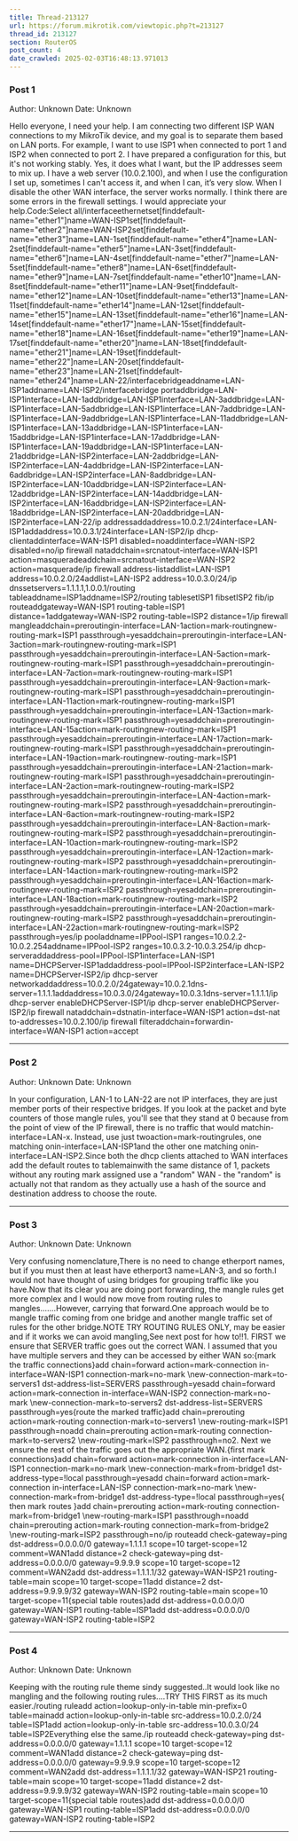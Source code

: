 ```yaml
---
title: Thread-213127
url: https://forum.mikrotik.com/viewtopic.php?t=213127
thread_id: 213127
section: RouterOS
post_count: 4
date_crawled: 2025-02-03T16:48:13.971013
---
```


### Post 1
Author: Unknown
Date: Unknown

Hello everyone, I need your help. I am connecting two different ISP WAN connections to my MikroTik device, and my goal is to separate them based on LAN ports. For example, I want to use ISP1 when connected to port 1 and ISP2 when connected to port 2. I have prepared a configuration for this, but it's not working stably. Yes, it does what I want, but the IP addresses seem to mix up. I have a web server (10.0.2.100), and when I use the configuration I set up, sometimes I can't access it, and when I can, it’s very slow. When I disable the other WAN interface, the server works normally. I think there are some errors in the firewall settings. I would appreciate your help.Code:Select all/interfaceethernetset[finddefault-name="ether1"]name=WAN-ISP1set[finddefault-name="ether2"]name=WAN-ISP2set[finddefault-name="ether3"]name=LAN-1set[finddefault-name="ether4"]name=LAN-2set[finddefault-name="ether5"]name=LAN-3set[finddefault-name="ether6"]name=LAN-4set[finddefault-name="ether7"]name=LAN-5set[finddefault-name="ether8"]name=LAN-6set[finddefault-name="ether9"]name=LAN-7set[finddefault-name="ether10"]name=LAN-8set[finddefault-name="ether11"]name=LAN-9set[finddefault-name="ether12"]name=LAN-10set[finddefault-name="ether13"]name=LAN-11set[finddefault-name="ether14"]name=LAN-12set[finddefault-name="ether15"]name=LAN-13set[finddefault-name="ether16"]name=LAN-14set[finddefault-name="ether17"]name=LAN-15set[finddefault-name="ether18"]name=LAN-16set[finddefault-name="ether19"]name=LAN-17set[finddefault-name="ether20"]name=LAN-18set[finddefault-name="ether21"]name=LAN-19set[finddefault-name="ether22"]name=LAN-20set[finddefault-name="ether23"]name=LAN-21set[finddefault-name="ether24"]name=LAN-22/interfacebridgeaddname=LAN-ISP1addname=LAN-ISP2/interfacebridge portaddbridge=LAN-ISP1interface=LAN-1addbridge=LAN-ISP1interface=LAN-3addbridge=LAN-ISP1interface=LAN-5addbridge=LAN-ISP1interface=LAN-7addbridge=LAN-ISP1interface=LAN-9addbridge=LAN-ISP1interface=LAN-11addbridge=LAN-ISP1interface=LAN-13addbridge=LAN-ISP1interface=LAN-15addbridge=LAN-ISP1interface=LAN-17addbridge=LAN-ISP1interface=LAN-19addbridge=LAN-ISP1interface=LAN-21addbridge=LAN-ISP2interface=LAN-2addbridge=LAN-ISP2interface=LAN-4addbridge=LAN-ISP2interface=LAN-6addbridge=LAN-ISP2interface=LAN-8addbridge=LAN-ISP2interface=LAN-10addbridge=LAN-ISP2interface=LAN-12addbridge=LAN-ISP2interface=LAN-14addbridge=LAN-ISP2interface=LAN-16addbridge=LAN-ISP2interface=LAN-18addbridge=LAN-ISP2interface=LAN-20addbridge=LAN-ISP2interface=LAN-22/ip addressaddaddress=10.0.2.1/24interface=LAN-ISP1addaddress=10.0.3.1/24interface=LAN-ISP2/ip dhcp-clientaddinterface=WAN-ISP1 disabled=noaddinterface=WAN-ISP2 disabled=no/ip firewall nataddchain=srcnatout-interface=WAN-ISP1 action=masqueradeaddchain=srcnatout-interface=WAN-ISP2 action=masquerade/ip firewall address-listaddlist=LAN-ISP1 address=10.0.2.0/24addlist=LAN-ISP2 address=10.0.3.0/24/ip dnssetservers=1.1.1.1,1.0.0.1/routing tableaddname=ISP1addname=ISP2/routing tablesetISP1 fibsetISP2 fib/ip routeaddgateway=WAN-ISP1 routing-table=ISP1 distance=1addgateway=WAN-ISP2 routing-table=ISP2 distance=1/ip firewall mangleaddchain=preroutingin-interface=LAN-1action=mark-routingnew-routing-mark=ISP1 passthrough=yesaddchain=preroutingin-interface=LAN-3action=mark-routingnew-routing-mark=ISP1 passthrough=yesaddchain=preroutingin-interface=LAN-5action=mark-routingnew-routing-mark=ISP1 passthrough=yesaddchain=preroutingin-interface=LAN-7action=mark-routingnew-routing-mark=ISP1 passthrough=yesaddchain=preroutingin-interface=LAN-9action=mark-routingnew-routing-mark=ISP1 passthrough=yesaddchain=preroutingin-interface=LAN-11action=mark-routingnew-routing-mark=ISP1 passthrough=yesaddchain=preroutingin-interface=LAN-13action=mark-routingnew-routing-mark=ISP1 passthrough=yesaddchain=preroutingin-interface=LAN-15action=mark-routingnew-routing-mark=ISP1 passthrough=yesaddchain=preroutingin-interface=LAN-17action=mark-routingnew-routing-mark=ISP1 passthrough=yesaddchain=preroutingin-interface=LAN-19action=mark-routingnew-routing-mark=ISP1 passthrough=yesaddchain=preroutingin-interface=LAN-21action=mark-routingnew-routing-mark=ISP1 passthrough=yesaddchain=preroutingin-interface=LAN-2action=mark-routingnew-routing-mark=ISP2 passthrough=yesaddchain=preroutingin-interface=LAN-4action=mark-routingnew-routing-mark=ISP2 passthrough=yesaddchain=preroutingin-interface=LAN-6action=mark-routingnew-routing-mark=ISP2 passthrough=yesaddchain=preroutingin-interface=LAN-8action=mark-routingnew-routing-mark=ISP2 passthrough=yesaddchain=preroutingin-interface=LAN-10action=mark-routingnew-routing-mark=ISP2 passthrough=yesaddchain=preroutingin-interface=LAN-12action=mark-routingnew-routing-mark=ISP2 passthrough=yesaddchain=preroutingin-interface=LAN-14action=mark-routingnew-routing-mark=ISP2 passthrough=yesaddchain=preroutingin-interface=LAN-16action=mark-routingnew-routing-mark=ISP2 passthrough=yesaddchain=preroutingin-interface=LAN-18action=mark-routingnew-routing-mark=ISP2 passthrough=yesaddchain=preroutingin-interface=LAN-20action=mark-routingnew-routing-mark=ISP2 passthrough=yesaddchain=preroutingin-interface=LAN-22action=mark-routingnew-routing-mark=ISP2 passthrough=yes/ip pooladdname=IPPool-ISP1 ranges=10.0.2.2-10.0.2.254addname=IPPool-ISP2 ranges=10.0.3.2-10.0.3.254/ip dhcp-serveraddaddress-pool=IPPool-ISP1interface=LAN-ISP1 name=DHCPServer-ISP1addaddress-pool=IPPool-ISP2interface=LAN-ISP2 name=DHCPServer-ISP2/ip dhcp-server networkaddaddress=10.0.2.0/24gateway=10.0.2.1dns-server=1.1.1.1addaddress=10.0.3.0/24gateway=10.0.3.1dns-server=1.1.1.1/ip dhcp-server enableDHCPServer-ISP1/ip dhcp-server enableDHCPServer-ISP2/ip firewall nataddchain=dstnatin-interface=WAN-ISP1 action=dst-nat to-addresses=10.0.2.100/ip firewall
filteraddchain=forwardin-interface=WAN-ISP1 action=accept

---
### Post 2
Author: Unknown
Date: Unknown

In your configuration, LAN-1 to LAN-22 are not IP interfaces, they are just member ports of their respective bridges. If you look at the packet and byte counters of those mangle rules, you'll see that they stand at 0 because from the point of view of the IP firewall, there is no traffic that would matchin-interface=LAN-x. Instead, use just twoaction=mark-routingrules, one matching onin-interface=LAN-ISP1and the other one matching onin-interface=LAN-ISP2.Since both the dhcp clients attached to WAN interfaces add the default routes to tablemainwith the same distance of 1, packets without any routing mark assigned use a "random" WAN - the "random" is actually not that random as they actually use a hash of the source and destination address to choose the route.

---
### Post 3
Author: Unknown
Date: Unknown

Very confusing nomenclature,There is no need to change etherport names, but if  you must then at least have etherport3 name=LAN-3, and so forth.I would not have  thought of using bridges for grouping traffic like  you have.Now that its clear you are doing port forwarding, the mangle rules get more complex and I would now move from routing rules to mangles.......However, carrying that forward.One approach would be to mangle traffic coming from one bridge and another mangle traffic set of rules for the other bridge.NOTE  TRY ROUTING RULES ONLY, may be easier and if it works we can avoid mangling,See next post for how to!!1. FIRST we ensure that SERVER traffic goes out the correct WAN.   I assumed that you have multiple servers and they can be accessed by either WAN so:{mark the traffic connections}add chain=forward action=mark-connection  in-interface=WAN-ISP1  connection-mark=no-mark  \new-connection-mark=to-servers1  dst-address-list=SERVERS passthrough=yesadd chain=forward action=mark-connection  in-interface=WAN-ISP2 connection-mark=no-mark  \new-connection-mark=to-servers2  dst-address-list=SERVERS  passthrough=yes{route the marked traffic}add chain=prerouting action=mark-routing  connection-mark=to-servers1 \new-routing-mark=ISP1 passthrough=noadd chain=prerouting action=mark-routing  connection-mark=to-servers2 \new-routing-mark=ISP2 passthrough=no2.  Next we ensure the rest of the traffic goes out the appropriate WAN.{first mark connections}add chain=forward action=mark-connection  in-interface=LAN-ISP1 connection-mark=no-mark  \new-connection-mark=from-bridge1  dst-address-type=!local  passthrough=yesadd chain=forward action=mark-connection  in-interface=LAN-ISP connection-mark=no-mark  \new-connection-mark=from-bridge1  dst-address-type=!local  passthrough=yes{ then mark routes }add chain=prerouting action=mark-routing  connection-mark=from-bridge1 \new-routing-mark=ISP1 passthrough=noadd chain=prerouting action=mark-routing  connection-mark=from-bridge2 \new-routing-mark=ISP2 passthrough=no/ip routeadd check-gateway=ping dst-address=0.0.0.0/0 gateway=1.1.1.1  scope=10 target-scope=12 comment=WAN1add distance=2 check-gateway=ping dst-address=0.0.0.0/0 gateway=9.9.9.9  scope=10 target-scope=12 comment=WAN2add dst-address=1.1.1.1/32  gateway=WAN-ISP21 routing-table=main scope=10 target-scope=11add distance=2 dst-address=9.9.9.9/32  gateway=WAN-ISP2 routing-table=main scope=10 target-scope=11{special table routes}add dst-address=0.0.0.0/0 gateway=WAN-ISP1 routing-table=ISP1add dst-address=0.0.0.0/0 gateway=WAN-ISP2 routing-table=ISP2

---
### Post 4
Author: Unknown
Date: Unknown

Keeping with the routing rule theme sindy suggested..It would look like no mangling and the following routing rules....TRY THIS FIRST as its much easier./routing ruleadd action=lookup-only-in-table min-prefix=0 table=mainadd  action=lookup-only-in-table src-address=10.0.2.0/24  table=ISP1add  action=lookup-only-in-table src-address=10.0.3.0/24  table=ISP2Everything else the same./ip routeadd check-gateway=ping dst-address=0.0.0.0/0 gateway=1.1.1.1 scope=10 target-scope=12 comment=WAN1add distance=2 check-gateway=ping dst-address=0.0.0.0/0 gateway=9.9.9.9 scope=10 target-scope=12 comment=WAN2add dst-address=1.1.1.1/32 gateway=WAN-ISP21 routing-table=main scope=10 target-scope=11add distance=2 dst-address=9.9.9.9/32 gateway=WAN-ISP2 routing-table=main scope=10 target-scope=11{special table routes}add dst-address=0.0.0.0/0 gateway=WAN-ISP1 routing-table=ISP1add dst-address=0.0.0.0/0 gateway=WAN-ISP2 routing-table=ISP2

---
